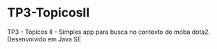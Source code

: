 # TP3-TopicosII
TP3 - Tópicos II - Simples app para busca no contexto do moba dota2.
Desenvolvido em Java SE
